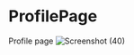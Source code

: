 # ProfilePage
Profile page
![Screenshot (40)](https://user-images.githubusercontent.com/68770090/138873624-f8794912-612f-4eb0-a5f1-06509a7ef004.png)
